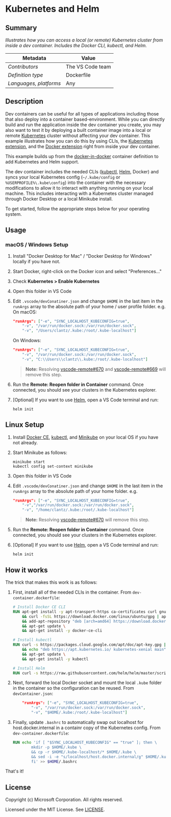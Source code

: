 # Kubernetes and Helm

## Summary

*Illustrates how you can access a local (or remote) Kubernetes cluster from inside a dev container. Includes the Docker CLI, kubectl, and Helm.*

| Metadata | Value |  
|----------|-------|
| *Contributors* | The VS Code team |
| *Definition type* | Dockerfile |
| *Languages, platforms* | Any |

## Description

Dev containers can be useful for all types of applications including those that also deploy into a container based-environment. While you can directly build and run the application inside the dev container you create, you may also want to test it by deploying a built container image into a local or remote [Kubernetes](https://kubernetes.io/) cluster without affecting your dev container. This example illustrates how you can do this by using CLIs, the [Kubernetes extension](https://marketplace.visualstudio.com/items?itemName=ms-kubernetes-tools.vscode-kubernetes-tools), and the [Docker extension](https://marketplace.visualstudio.com/items?itemName=PeterJausovec.vscode-docker) right from inside your dev container.

This example builds up from the [docker-in-docker](../docker-in-docker) container definition to add Kubernetes and Helm support.

The dev container includes the needed CLIs ([kubectl](https://kubernetes.io/docs/reference/kubectl/overview/), [Helm](https://helm.sh), Docker) and syncs your local Kubernetes config (`~/.kube/config` or `%USERPROFILE%\.kube\config`) into the container with the necessary modifications to allow it to interact with anything running on your local machine. This includes interacting with a Kubernetes cluster managed through Docker Desktop or a local Minikube install.

To get started, follow the appropriate steps below for your operating system.

## Usage

### macOS  / Windows Setup

1. Install "Docker Desktop for Mac" / "Docker Desktop for Windows" locally if you have not.

2. Start Docker, right-click on the Docker icon and select "Preferences..."

3. Check **Kubernetes > Enable Kubernetes**

4. Open this folder in VS Code

5. Edit `.vscode/devConatiner.json` and change `$HOME` in the last item in the `runArgs` array to the absolute path of your home / user profile folder. e.g. On macOS:
    
    ```json
    "runArgs": ["-e", "SYNC_LOCALHOST_KUBECONFIG=true",
        "-v", "/var/run/docker.sock:/var/run/docker.sock", 
        "-v", "/Users/clantz/.kube:/root/.kube-localhost"]
    ```
    On Windows:

    ```json
    "runArgs": ["-e", "SYNC_LOCALHOST_KUBECONFIG=true",
        "-v", "/var/run/docker.sock:/var/run/docker.sock", 
        "-v", "C:\\Users\\clantz\\.kube:/root/.kube-localhost"]
    ```

    > **Note:** Resolving [vscode-remote#670](https://github.com/Microsoft/vscode-remote/issues/670) and [vscode-remote#669](https://github.com/Microsoft/vscode-remote/issues/669) will remove this step.

6. Run the **Remote: Reopen folder in Container** command. Once connected, you should see your clusters in the Kubernetes explorer.

7. [Optional] If you want to use [Helm](https://helm.sh), open a VS Code terminal and run:
    ```
    helm init
    ```

## Linux Setup

1. Install [Docker CE](https://docs.docker.com/install/linux/docker-ce/ubuntu/), [kubectl](https://kubernetes.io/docs/tasks/tools/install-kubectl/), and [Minikube](https://kubernetes.io/docs/tasks/tools/install-minikube/) on your local OS if you have not already.

2. Start Minikube as follows:
    ```
    minikube start
    kubectl config set-context minikube
    ```

3. Open this folder in VS Code

4. Edit `.vscode/devConatiner.json` and change `$HOME` in the last item in the `runArgs` array to the absolute path of your home folder. e.g.
    ```json
    "runArgs": ["-e", "SYNC_LOCALHOST_KUBECONFIG=true",
        "-v","/var/run/docker.sock:/var/run/docker.sock", 
        "-v", "/home/clantz/.kube:/root/.kube-localhost"]
    ```
    > **Note:** Resolving [vscode-remote#670](https://github.com/Microsoft/vscode-remote/issues/670) will remove this step.

5. Run the **Remote: Reopen folder in Container** command. Once connected, you should see your clusters in the Kubernetes explorer.

6. [Optional] If you want to use [Helm](https://helm.sh), open a VS Code terminal and run:
    ```
    helm init
    ```

## How it works

The trick that makes this work is as follows:

1. First, install all of the needed CLIs in the container. From `dev-container.dockerfile`:

    ```Dockerfile
    # Install Docker CE CLI
    RUN apt-get install -y apt-transport-https ca-certificates curl gnupg-agent software-properties-common \
        && curl -fsSL https://download.docker.com/linux/ubuntu/gpg | apt-key add - \
        && add-apt-repository "deb [arch=amd64] https://download.docker.com/linux/ubuntu $(lsb_release -cs) stable" \
        && apt-get update \
        && apt-get install -y docker-ce-cli

    # Install kubectl
    RUN curl -s https://packages.cloud.google.com/apt/doc/apt-key.gpg | apt-key add - \
        && echo "deb https://apt.kubernetes.io/ kubernetes-xenial main" | tee -a /etc/apt/sources.list.d/kubernetes.list \
        && apt-get update \
        && apt-get install -y kubectl

    # Install Helm
    RUN curl -s https://raw.githubusercontent.com/helm/helm/master/scripts/get | bash -
    ```

2. Next, forward the local Docker socket and mount the local `.kube` folder in the container so the configuration can be reused. From `devContainer.json`:

    ```json
        "runArgs": ["-e", "SYNC_LOCALHOST_KUBECONFIG=true",
            "-v", "/var/run/docker.sock:/var/run/docker.sock",
            "-v", "$HOME/.kube:/root/.kube-localhost"]
    ```

3. Finally, update `.bashrc` to automatically swap out localhost for host.docker.internal in a containr copy of the Kubernetes config. From `dev-container.dockerfile`:

    ```Dockerfile
    RUN echo 'if [ "$SYNC_LOCALHOST_KUBECONFIG" == "true" ]; then \
            mkdir -p $HOME/.kube \
            && cp -r $HOME/.kube-localhost/* $HOME/.kube \
            && sed -i -e "s/localhost/host.docker.internal/g" $HOME/.kube/config; \
            fi' >> $HOME/.bashrc
    ```

That's it!

## License

Copyright (c) Microsoft Corporation. All rights reserved.

Licensed under the MIT License. See [LICENSE](../../LICENSE). 
